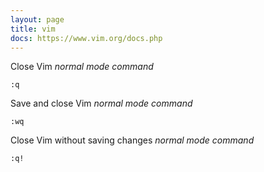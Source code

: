 ```yaml
---
layout: page
title: vim
docs: https://www.vim.org/docs.php
---
```

Close Vim *normal mode command*
```
:q
```
Save and close Vim *normal mode command*
```
:wq
```
Close Vim without saving changes *normal mode command*
```
:q!
```

